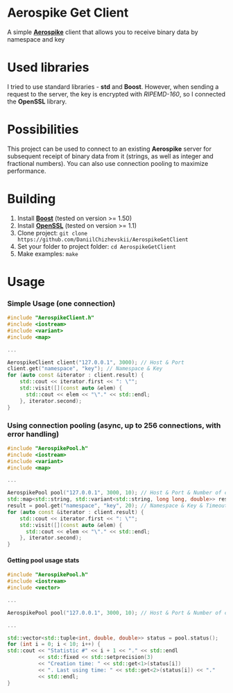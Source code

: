 # Aerospike Get Client
A simple [**Aerospike**](https://www.aerospike.com) client that allows you to receive binary data by namespace and key

# Used libraries
I tried to use standard libraries - **std** and **Boost**. However, when sending a request to the server, the key is encrypted with *RIPEMD-160*, so I connected the **OpenSSL** library.

# Possibilities
This project can be used to connect to an existing **Aerospike** server for subsequent receipt of binary data from it (strings, as well as integer and fractional numbers). You can also use connection pooling to maximize performance.

# Building
1. Install [**Boost**](https://github.com/boostorg/boost) (tested on version >= 1.50)
2. Install [**OpenSSL**](https://github.com/openssl/openssl) (tested on version >= 1.1)
3. Clone project: `git clone https://github.com/DaniilChizhevskii/AerospikeGetClient`
4. Set your folder to project folder: `cd AerospikeGetClient`
5. Make examples: `make`

# Usage
### Simple Usage (one connection)
```cpp
#include "AerospikeClient.h"
#include <iostream>
#include <variant>
#include <map>

...

AerospikeClient client("127.0.0.1", 3000); // Host & Port
client.get("namespace", "key"); // Namespace & Key
for (auto const &iterator : client.result) {
    std::cout << iterator.first << ": \"";
    std::visit([](const auto &elem) {
      std::cout << elem << "\"." << std::endl;
    }, iterator.second);
}
```
### Using connection pooling (async, up to 256 connections, with error handling)
```cpp
#include "AerospikePool.h"
#include <iostream>
#include <variant>
#include <map>

...

AerospikePool pool("127.0.0.1", 3000, 10); // Host & Port & Number of connections in pool
std::map<std::string, std::variant<std::string, long long, double>> result;
result = pool.get("namespace", "key", 20); // Namespace & Key & Timeout in milliseconds
for (auto const &iterator : client.result) {
    std::cout << iterator.first << ": \"";
    std::visit([](const auto &elem) {
      std::cout << elem << "\"." << std::endl;
    }, iterator.second);
}
```
#### Getting pool usage stats
```cpp
#include "AerospikePool.h"
#include <iostream>
#include <vector>

...

AerospikePool pool("127.0.0.1", 3000, 10); // Host & Port & Number of connections in pool

...

std::vector<std::tuple<int, double, double>> status = pool.status();
for (int i = 0; i < 10; i++) {
std::cout << "Statistic #" << i + 1 << "." << std::endl
          << std::fixed << std::setprecision(3)
          << "Creation time: " << std::get<1>(status[i])
          << ". Last using time: " << std::get<2>(status[i]) << "."
          << std::endl;
}
```
